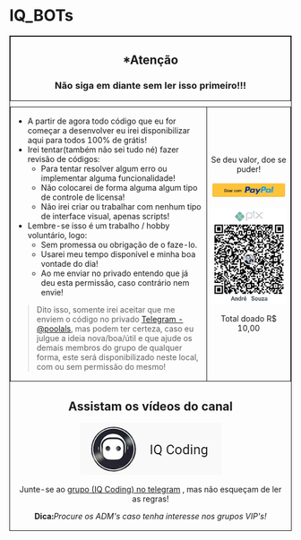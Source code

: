 # IQ_BOTs

<table style="border: 1px solid; margin-top: 10px"><caption style="border: 1px solid">

## *Atenção

### Não siga em diante sem ler isso primeiro!!!

</caption>

<tbody style="border: 1px solid;">

<tr>

<td style="border: 1px solid;">

*   A partir de agora todo código que eu for começar a desenvolver eu irei disponibilizar aqui para todos 100% de grátis!
*   Irei tentar(também não sei tudo né) fazer revisão de códigos:
    *   Para tentar resolver algum erro ou implementar alguma funcionalidade!
    *   Não colocarei de forma alguma algum tipo de controle de licensa!
    *   Não irei criar ou trabalhar com nenhum tipo de interface visual, apenas scripts!
*   Lembre-se isso é um trabalho / hobby voluntário, logo:
    *   Sem promessa ou obrigação de o faze-lo.
    *   Usarei meu tempo disponível e minha boa vontade do dia!
    *   Ao me enviar no privado entendo que já deu esta permissão, caso contrário nem envie!

> Dito isso, somente irei aceitar que me enviem o código no privado [Telegram - @poolals](http://bit.ly/3h2C4ZU), mas podem ter certeza, caso eu julgue a ideia nova/boa/útil e que ajude os demais membros do grupo de qualquer forma, este será disponibilizado neste local, com ou sem permissão do mesmo!

</td>

<td style="width:30%; text-align: center; border: 1px solid;">

Se deu valor, doe se puder!

[![Doe clicando aqui](imgs/donate_paypal.png)](http://bit.ly/3cdOSu2)

![pix](imgs/github_pix.png)

Total doado R$ 10,00

</td>

</tr>

</tbody>

<tfoot>

<tr>

<td colspan="2" style="text-align: center">

## Assistam os vídeos do canal

[![IQ Coding](imgs/iq_coding.png)](https://bit.ly/2EgL0Mk)

Junte-se ao [grupo (IQ Coding) no telegram](https://bit.ly/3hMMcVE) , mas não esqueçam de ler as regras!

**Dica:**_Procure os ADM's caso tenha interesse nos grupos VIP's!_

</td>

</tr>

</tfoot>

</table>